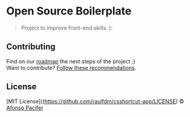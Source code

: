 # Open Source Boilerplate

> Project to improve front-end skills. (:

## Contributing
Find on our [roadmap](https://github.com/raulfdm/csshortcut-app/issues/1) the next steps of the project ;)
<br>
Want to contribute? [Follow these recommendations](https://github.com/raulfdm/csshortcut-app/contributing.md).


## License
[MIT License]((https://github.com/raulfdm/csshortcut-app/LICENSE) © [Afonso Pacifer](http://afonsopacifer.com/)
